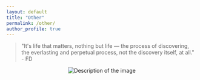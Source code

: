 ```yaml
---
layout: default
title: "Other"
permalink: /other/
author_profile: true
---
```


<div class="quote">
  <blockquote>
    <p>"It's life that matters, nothing but life — the process of discovering, the everlasting and perpetual process, not the discovery itself, at all." - FD</p>
  </blockquote>
</div>

<div style="text-align: center;">
  <img src="https://gabrieleletta97.github.io/gabriele_letta.github.io/images/idiotic.jpeg" alt="Description of the image" style="max-width: 100%; height: auto;">
</div>

